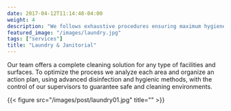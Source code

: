 ```yaml
---
date: 2017-04-12T11:14:48-04:00
weight: 4
description: "We follows exhaustive procedures ensuring maximum hygiene and efficacy in each operation."
featured_image: "/images/laundry.jpg"
tags: ["services"]
title: "Laundry & Janitorial"
---
```

Our team offers a complete cleaning solution for any type of facilities and surfaces. To optimize the process we analyze each area and organize an action plan, using advanced disinfection and hygienic methods, with the control of our supervisors to guarantee safe and cleaning environments.

{{< figure src="/images/post/laundry01.jpg" title="" >}}
